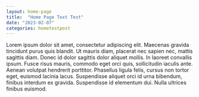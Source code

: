 ```yaml
---
layout: home-page
title:  "Home Page Text Test"
date: "2023-02-07"
categories: hometestpost
---
```


<p> 
        Lorem ipsum dolor sit amet, consectetur adipiscing elit. Maecenas gravida tincidunt purus quis blandit. Ut mauris diam, placerat nec sapien nec, mattis sagittis diam. Donec id dolor sagittis dolor aliquet mollis. In laoreet convallis ipsum. Fusce risus mauris, commodo eget orci quis, sollicitudin iaculis ante. Aenean volutpat hendrerit porttitor. Phasellus ligula felis, cursus non tortor eget, euismod lacinia lacus. Suspendisse aliquet orci id urna bibendum, finibus interdum ex gravida. Suspendisse id elementum dui. Nulla ultrices finibus euismod.
   
</p>